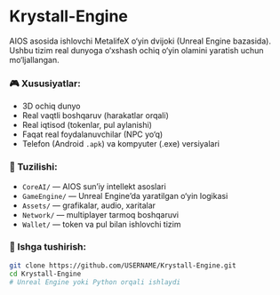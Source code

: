 # Krystall-Engine

AIOS asosida ishlovchi MetalifeX o‘yin dvijoki (Unreal Engine bazasida).  
Ushbu tizim real dunyoga o‘xshash ochiq o‘yin olamini yaratish uchun mo‘ljallangan.

### 🎮 Xususiyatlar:
- 3D ochiq dunyo
- Real vaqtli boshqaruv (harakatlar orqali)
- Real iqtisod (tokenlar, pul aylanishi)
- Faqat real foydalanuvchilar (NPC yo‘q)
- Telefon (Android `.apk`) va kompyuter (.exe) versiyalari

### 📁 Tuzilishi:
- `CoreAI/` — AIOS sun’iy intellekt asoslari
- `GameEngine/` — Unreal Engine’da yaratilgan o‘yin logikasi
- `Assets/` — grafikalar, audio, xaritalar
- `Network/` — multiplayer tarmoq boshqaruvi
- `Wallet/` — token va pul bilan ishlovchi tizim

### 🚀 Ishga tushirish:
```bash
git clone https://github.com/USERNAME/Krystall-Engine.git
cd Krystall-Engine
# Unreal Engine yoki Python orqali ishlaydi